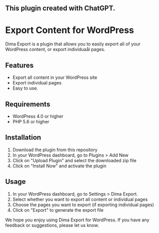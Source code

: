 ## This plugin created with ChatGPT.

# Export Content for WordPress

Dima Export is a plugin that allows you to easily export all of your WordPress content, or export individuaål pages.

## Features

- Export all content in your WordPress site
- Export individual pages
- Easy to use.

## Requirements

- WordPress 4.0 or higher
- PHP 5.6 or higher

## Installation

1. Download the plugin from this repository
2. In your WordPress dashboard, go to Plugins > Add New
3. Click on "Upload Plugin" and select the downloaded zip file
4. Click on "Install Now" and activate the plugin

## Usage

1. In your WordPress dashboard, go to Settings > Dima Export.
2. Select whether you want to export all content or individual pages
3. Choose the pages you want to export (if exporting individual pages)
4. Click on "Export" to generate the export file

We hope you enjoy using Dima Export for WordPress. If you have any feedback or suggestions, please let us know.